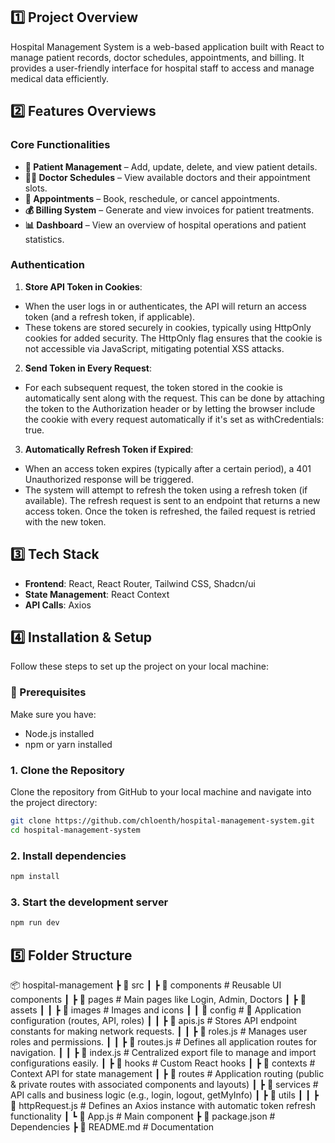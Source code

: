 ## 1️⃣ Project Overview

Hospital Management System is a web-based application built with React to manage patient records, doctor schedules, appointments, and billing. It provides a user-friendly interface for hospital staff to access and manage medical data efficiently.

## 2️⃣ Features Overviews

### Core Functionalities

- **🏥 Patient Management** – Add, update, delete, and view patient details.
- **👩‍⚕️ Doctor Schedules** – View available doctors and their appointment slots.
- **📅 Appointments** – Book, reschedule, or cancel appointments.
- **💰 Billing System** – Generate and view invoices for patient treatments.
- **📊 Dashboard** – View an overview of hospital operations and patient statistics.

### Authentication

1. **Store API Token in Cookies**:

- When the user logs in or authenticates, the API will return an access token (and a refresh token, if applicable).
- These tokens are stored securely in cookies, typically using HttpOnly cookies for added security. The HttpOnly flag ensures that the cookie is not accessible via JavaScript, mitigating potential XSS attacks.

2. **Send Token in Every Request**:

- For each subsequent request, the token stored in the cookie is automatically sent along with the request. This can be done by attaching the token to the Authorization header or by letting the browser include the cookie with every request automatically if it's set as withCredentials: true.

3. **Automatically Refresh Token if Expired**:

- When an access token expires (typically after a certain period), a 401 Unauthorized response will be triggered.
- The system will attempt to refresh the token using a refresh token (if available). The refresh request is sent to an endpoint that returns a new access token.
  Once the token is refreshed, the failed request is retried with the new token.

## 3️⃣ Tech Stack

- **Frontend**: React, React Router, Tailwind CSS, Shadcn/ui
- **State Management**: React Context
- **API Calls**: Axios

## 4️⃣ Installation & Setup

Follow these steps to set up the project on your local machine:

### 🔹 Prerequisites

Make sure you have:

- Node.js installed
- npm or yarn installed

### 1. Clone the Repository

Clone the repository from GitHub to your local machine and navigate into the project directory:

```bash
git clone https://github.com/chloenth/hospital-management-system.git
cd hospital-management-system
```

### 2. Install dependencies

```bash
npm install
```

### 3. Start the development server

```bash
npm run dev
```

## 5️⃣ Folder Structure

📦 hospital-management
┣ 📂 src
┃ ┣ 📂 components # Reusable UI components
┃ ┣ 📂 pages # Main pages like Login, Admin, Doctors
┃ ┣ 📂 assets
┃ ┃ ┣ 📂 images # Images and icons
┃ ┃ 📂 config # 🔧 Application configuration (routes, API, roles)
┃ ┃ ┣ 📜 apis.js # Stores API endpoint constants for making network requests.
┃ ┃ ┣ 📜 roles.js # Manages user roles and permissions.
┃ ┃ ┣ 📜 routes.js # Defines all application routes for navigation.
┃ ┃ ┣ 📜 index.js # Centralized export file to manage and import configurations easily.
┃ ┣ 📂 hooks # Custom React hooks
┃ ┣ 📂 contexts # Context API for state management
┃ ┣ 📂 routes # Application routing (public & private routes with associated components and layouts)
┃ ┣ 📂 services # API calls and business logic (e.g., login, logout, getMyInfo)
┃ ┣ 📂 utils
┃ ┃ ┣ 📜 httpRequest.js # Defines an Axios instance with automatic token refresh functionality
┃ ┗ 📜 App.js # Main component
┣ 📜 package.json # Dependencies
┣ 📜 README.md # Documentation
